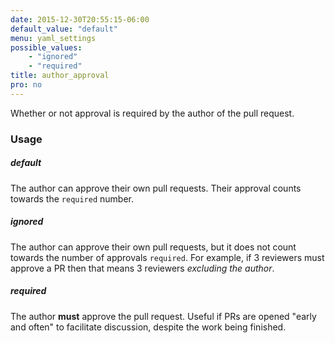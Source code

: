 ```yaml
---
date: 2015-12-30T20:55:15-06:00
default_value: "default"
menu: yaml_settings
possible_values:
    - "ignored"
    - "required"
title: author_approval
pro: no
---
```


Whether or not approval is required by the author of the pull request.

### Usage
##### default
The author can approve their own pull requests. Their approval counts towards the `required` number.

##### ignored
The author can approve their own pull requests, but it does not count towards the number of approvals `required`. For example, if 3 reviewers must approve a PR then that means 3 reviewers *excluding the author*.

##### required
The author **must** approve the pull request. Useful if PRs are opened "early and often" to facilitate discussion, despite the work being finished.
